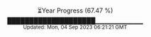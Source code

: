 <p align="center">
⏳Year Progress (67.47 %) <br>
████████████████████▁▁▁▁▁▁▁▁▁▁ <br>
<sub>Updated: Mon, 04 Sep 2023 06:21:21 GMT</sub>
</p>

